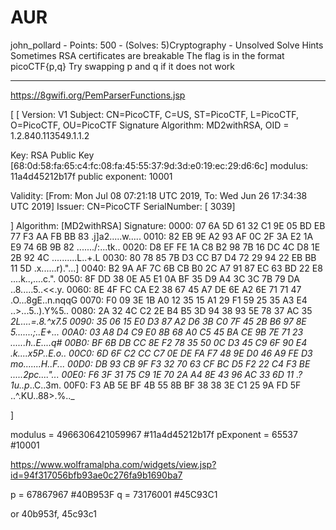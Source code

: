 # AUR

john_pollard - Points: 500 - (Solves: 5)Cryptography - Unsolved
Solve
Hints
Sometimes RSA certificates are breakable
The flag is in the format picoCTF{p,q}
Try swapping p and q if it does not work

***

https://8gwifi.org/PemParserFunctions.jsp

[
[
  Version: V1
  Subject: CN=PicoCTF, C=US, ST=PicoCTF, L=PicoCTF, O=PicoCTF, OU=PicoCTF
  Signature Algorithm: MD2withRSA, OID = 1.2.840.113549.1.1.2

  Key:  RSA Public Key [68:0d:58:fa:65:c4:fc:08:fa:45:55:37:9d:3d:e0:19:ec:29:d6:6c]
            modulus: 11a4d45212b17f
    public exponent: 10001

  Validity: [From: Mon Jul 08 07:21:18 UTC 2019,
               To: Wed Jun 26 17:34:38 UTC 2019]
  Issuer: CN=PicoCTF
  SerialNumber: [    3039]

]
  Algorithm: [MD2withRSA]
  Signature:
0000: 07 6A 5D 61 32 C1 9E 05   BD EB 77 F3 AA FB BB 83  .j]a2.....w.....
0010: 82 EB 9E A2 93 AF 0C 2F   3A E2 1A E9 74 6B 9B 82  ......./:...tk..
0020: D8 EF FE 1A C8 B2 98 7B   16 DC 4C D8 1E 2B 92 4C  ..........L..+.L
0030: 80 78 85 7B D3 CC B7 D4   72 29 94 22 EB BB 11 5D  .x......r)."...]
0040: B2 9A AF 7C 6B CB B0 2C   A7 91 87 EC 63 BD 22 E8  ....k..,....c.".
0050: 8F DD 38 0E A5 E1 0A BF   35 D9 A4 3C 3C 7B 79 DA  ..8.....5..<<.y.
0060: 8E 4F FC CA E2 38 67 45   A7 DE 6E A2 6E 71 71 47  .O...8gE..n.nqqG
0070: F0 09 3E 1B A0 12 35 15   A1 29 F1 59 25 35 A3 E4  ..>...5..).Y%5..
0080: 2A 32 4C C2 2E B4 B5 3D   94 38 93 5E 78 37 AC 35  *2L....=.8.^x7.5
0090: 35 06 15 E0 D3 87 A2 D6   3B C0 7F 45 2B B6 97 8E  5.......;..E+...
00A0: 03 A8 D4 C9 E0 8B 68 A0   C5 45 BA CE 9B 7E 71 23  ......h..E....q#
00B0: BF 6B DB CC 8E F2 78 35   50 0C D3 45 C9 6F 90 E4  .k....x5P..E.o..
00C0: 6D 6F C2 CC C7 0E DE FA   F7 48 9E D0 46 A9 FE D3  mo.......H..F...
00D0: DB 93 CB 9F F3 32 70 63   CF BC D5 F2 22 C4 F3 BE  .....2pc...."...
00E0: F6 3F 31 75 C9 1E 70 2A   A4 8E 43 96 AC 33 6D 11  .?1u..p*..C..3m.
00F0: F3 AB 5E BF 4B 55 8B BF   38 38 3E C1 25 9A FD 5F  ..^.KU..88>.%.._

]



modulus = 4966306421059967 #11a4d45212b17f
pExponent = 65537 #10001

https://www.wolframalpha.com/widgets/view.jsp?id=94f317056bfb93ae0c276fa9b1690ba7

p = 67867967 #40B953F
q = 73176001 #45C93C1


or 40b953f, 45c93c1








